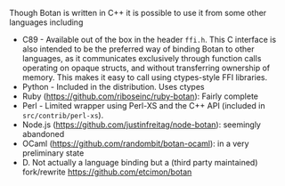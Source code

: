 Though Botan is written in C++ it is possible to use it from some other languages including

* C89 - Available out of the box in the header `ffi.h`. This C interface is also intended to be the preferred way of binding Botan to other languages, as it communicates exclusively through function calls operating on opaque structs, and without transferring ownership of memory. This makes it easy to call using ctypes-style FFI libraries.
* Python - Included in the distribution. Uses ctypes
* Ruby (https://github.com/riboseinc/ruby-botan): Fairly complete
* Perl - Limited wrapper using Perl-XS and the C++ API (included in `src/contrib/perl-xs`).
* Node.js (https://github.com/justinfreitag/node-botan): seemingly abandoned
* OCaml (https://github.com/randombit/botan-ocaml): in a very preliminary state
* D. Not actually a language binding but a (third party maintained) fork/rewrite https://github.com/etcimon/botan